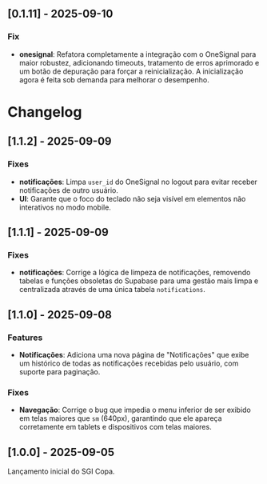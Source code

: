 ## [0.1.11] - 2025-09-10

### Fix
- **onesignal**: Refatora completamente a integração com o OneSignal para maior robustez, adicionando timeouts, tratamento de erros aprimorado e um botão de depuração para forçar a reinicialização. A inicialização agora é feita sob demanda para melhorar o desempenho.

# Changelog

## [1.1.2] - 2025-09-09

### Fixes
- **notificações**: Limpa `user_id` do OneSignal no logout para evitar receber notificações de outro usuário.
- **UI**: Garante que o foco do teclado não seja visível em elementos não interativos no modo mobile.

## [1.1.1] - 2025-09-09

### Fixes
- **notificações**: Corrige a lógica de limpeza de notificações, removendo tabelas e funções obsoletas do Supabase para uma gestão mais limpa e centralizada através de uma única tabela `notifications`.

## [1.1.0] - 2025-09-08

### Features
- **Notificações**: Adiciona uma nova página de "Notificações" que exibe um histórico de todas as notificações recebidas pelo usuário, com suporte para paginação.

### Fixes
- **Navegação**: Corrige o bug que impedia o menu inferior de ser exibido em telas maiores que `sm` (640px), garantindo que ele apareça corretamente em tablets e dispositivos com telas maiores.

## [1.0.0] - 2025-09-05

Lançamento inicial do SGI Copa.
